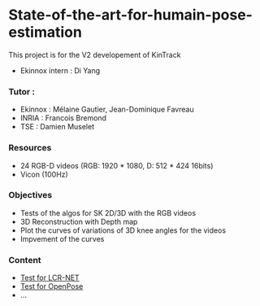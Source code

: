 # State-of-the-art-for-humain-pose-estimation

This project is for the V2 developement of KinTrack

- Ekinnox intern : Di Yang
### Tutor : 
- Ekinnox : Mélaine Gautier, Jean-Dominique Favreau
- INRIA : Francois Bremond 
- TSE : Damien Muselet

### Resources
- 24 RGB-D videos (RGB: 1920 * 1080, D: 512 * 424 16bits)
- Vicon (100Hz)
### Objectives 
- Tests of the algos for SK 2D/3D with the RGB videos  
- 3D Reconstruction with Depth map
- Plot the curves of variations of 3D knee angles for the videos
- Impvement of the curves
### Content
- [Test for LCR-NET](https://github.com/YangDi666/State-of-the-art-for-humain-pose-estimation/tree/master/Test1_LCR-NET)
- [Test for OpenPose](https://github.com/YangDi666/State-of-the-art-for-humain-pose-estimation/tree/master/Test2_OpenPose)
- ...

